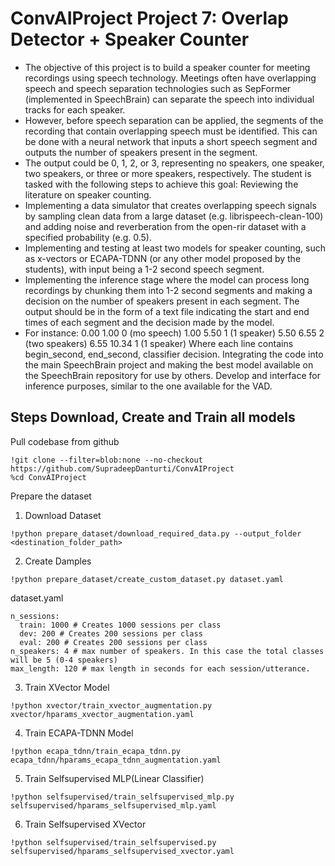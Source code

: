 # **ConvAIProject Project 7: Overlap Detector + Speaker Counter** 
- The objective of this project  is to build a speaker counter for meeting recordings using speech technology. Meetings often have overlapping speech and speech separation technologies such as SepFormer (implemented in SpeechBrain) can separate the speech into individual tracks for each speaker.
- However, before speech separation can be applied, the segments of the recording that contain overlapping speech must be identified. This can be done with a neural network that inputs a short speech segment and outputs the number of speakers present in the segment.
- The output could be 0, 1, 2, or 3, representing no speakers, one speaker, two speakers, or three or more speakers, respectively.  The student is tasked with the following steps to achieve this goal:  Reviewing the literature on speaker counting.
- Implementing a data simulator that creates overlapping speech signals by sampling clean data from a large dataset (e.g. librispeech-clean-100) and adding noise and reverberation from the open-rir dataset with a specified probability (e.g. 0.5).
- Implementing and testing at least two models for speaker counting, such as x-vectors or ECAPA-TDNN (or any other model proposed by the students), with input being a 1-2 second speech segment.
- Implementing the inference stage where the model can process long recordings by chunking them into 1-2 second segments and making a decision on the number of speakers present in each segment. The output should be in the form of a text file indicating the start and end times of each segment and the decision made by the model.
- For instance: 0.00 1.00 0 (mo speech) 1.00 5.50 1 (1 speaker) 5.50 6.55 2 (two speakers) 6.55 10.34  1 (1 speaker)  Where each line contains begin_second, end_second, classifier decision.  Integrating the code into the main SpeechBrain project and making the best model available on the SpeechBrain repository for use by others. Develop and interface for inference purposes, similar to the one available for the VAD.



## **Steps Download, Create and Train all models**

Pull codebase from github
```
!git clone --filter=blob:none --no-checkout https://github.com/SupradeepDanturti/ConvAIProject
%cd ConvAIProject
```

Prepare the dataset

1.   Download Dataset
```
!python prepare_dataset/download_required_data.py --output_folder <destination_folder_path>
```
2.   Create Damples
```
!python prepare_dataset/create_custom_dataset.py dataset.yaml
```
dataset.yaml
```
n_sessions:
  train: 1000 # Creates 1000 sessions per class
  dev: 200 # Creates 200 sessions per class
  eval: 200 # Creates 200 sessions per class
n_speakers: 4 # max number of speakers. In this case the total classes will be 5 (0-4 speakers)
max_length: 120 # max length in seconds for each session/utterance.
```
3. Train XVector Model
```
!python xvector/train_xvector_augmentation.py xvector/hparams_xvector_augmentation.yaml
```
4. Train ECAPA-TDNN Model
```
!python ecapa_tdnn/train_ecapa_tdnn.py ecapa_tdnn/hparams_ecapa_tdnn_augmentation.yaml
```
5. Train Selfsupervised MLP(Linear Classifier)
```
!python selfsupervised/train_selfsupervised_mlp.py selfsupervised/hparams_selfsupervised_mlp.yaml
```
6. Train Selfsupervised XVector
```
!python selfsupervised/train_selfsupervised.py selfsupervised/hparams_selfsupervised_xvector.yaml
```






